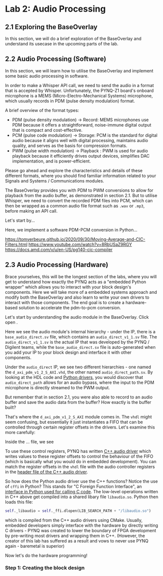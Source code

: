 # Lab 2: Audio Processing

## 2.1 Exploring the BaseOverlay

In this section, we will do a brief exploration of the BaseOverlay and understand its usecase in the upcoming parts of the lab.

## 2.2 Audio Processing (Software)

In this section, we will learn how to utilise the BaseOverlay and implement some basic audio processing in software.

In order to make a Whisper API call, we need to send the audio in a format that is accepted by Whisper. Unfortunately, the PYNQ-Z1 board's onboard microphone is a MEMS (Micro-Electro-Mechanical Systems) microphone, which usually records in PDM (pulse density modulation) format.

A brief overview of the format types:
- PDM (pulse density modulation) -> Record: MEMS microphones use PDM because it offers a straightforward, noise-immune digital output that is compact and cost-effective.
- PCM (pulse code modulation) -> Storage: PCM is the standard for digital audio because it aligns well with digital processing, maintains audio quality, and serves as the basis for compression formats.
- PWM (pulse width modulation) -> Playback : PWM is used for audio playback because it efficiently drives output devices, simplifies DAC implementation, and is power-efficient.

Please go ahead and explore the characteristics and details of these different formats, where you should find familiar information related to your Signals and Systems / Communications modules. 

The BaseOverlay provides you with PDM to PWM conversions to allow for playback from the audio buffer, as demonstrated in section 2.1. But to utilise Whisper, we need to convert the recorded PDM files into PCM, which can then be wrapped as a common audio file format such as `.wav` or `.mp3`, before making an API call. 

Let's start by...


Here, we implement a software PDM-PCM conversion in Python...

https://tomverbeure.github.io/2020/09/30/Moving-Average-and-CIC-Filters.html
https://www.youtube.com/watch?v=8RbUSaZ9RGY
https://docs.amd.com/v/u/en-US/pg140-cic-compiler 

## 2.3 Audio Processing (Hardware)

Brace yourselves, this will be the longest section of the labs, where you will get to understand how exactly the PYNQ acts as a "embedded Python wrapper" which allows you to interact with your block design's components. Here we will take more of a embedded systems approach and modify both the BaseOverlay and also learn to write your own drivers to interact with those components. The end goal is to create a hardware-based solution to accelerate the pdm-to-pcm conversion.

Let's start by understanding the audio module in the BaseOverlay. Click open <expand the IP>.

Here we see the audio module's internal hierarchy - under the IP, there is a `base_audio_direct.sv` file, which contains an `audio_direct_v1_1.sv` file. The `audio_direct_v1_1.sv` is the actual IP that was developed by the PYNQ / Digilent teams, while the `base_audio_direct.sv` file is auto-generated when you add your IP to your block design and interface it with other components. 

Under the `audio_direct` IP, we see two different hierarchies - one named the `d_axi_pdm_v1_2_S_AXI.vhd`, the other named `audio_direct_path.sv`. By looking at the HDL code and [Python drivers](https://github.com/Xilinx/PYNQ/blob/master/pynq/lib/audio.py), you would discover that `audio_direct_path` allows for an audio bypass, where the input to the PDM microphone is directly streamed to the PWM output. 

But remember that in section 2.1, you were also able to record to an audio buffer and save the audio data from the buffer? How exactly is the buffer built? 

That's where the `d_axi_pdm_v1_2_S_AXI` module comes in. The `vhdl` might seem confusing, but essentially it just instantiates a FIFO that can be controlled through certain register offsets in the drivers. Let's examine this more carefully:

Inside the ... file, we see <show the code that gives the regsiter offsets>

To use these control registers, PYNQ has written [C++ audio driver](https://github.com/Xilinx/PYNQ/blob/master/pynq/lib/_pynq/_audio/audio_direct.cpp#L59) which writes values to these register offsets to control the behaviour of the FIFO (which is basically what you would do in embedded development). You can match the register offsets in the `vhdl` file with the audio controller registers in the [header file of the C++ audio driver](https://github.com/Xilinx/PYNQ/blob/master/pynq/lib/_pynq/_audio/audio_direct.h). 

So how does the Python audio driver use the C++ functions? Notice the use of `cffi` in Python? This stands for "C Foreign Function Interface", an [interface in Python used for calling C code](https://pypi.org/project/cffi/). The low-level operations written in C++ above get compiled into a shared libary file `libaudio.so`. Python then loads this file:

```python
self._libaudio = self._ffi.dlopen(LIB_SEARCH_PATH + "/libaudio.so")
```

which is compiled from the C++ audio drivers using CMake. Usually, embedded developers simply interface with the hardware by directly writing C drivers - PYNQ was created to lower the boundary of FPGA development by pre-writing most drivers and wrapping them in C++. (However, the creator of this lab has suffered as a result and vows to never use PYNQ again - baremetal is superior)

Now let's do the hardware programming!

### Step 1: Creating the block design









